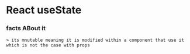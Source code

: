 # React useState

### facts ABout it
    > its mnutable meaning it is modified within a component that use it which is not the case with props